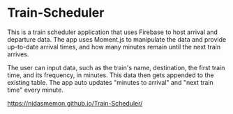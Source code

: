 # Train-Scheduler

This is a train scheduler application that uses Firebase to host arrival and departure data. The app uses Moment.js to manipulate the data and provide up-to-date arrival times, and how many minutes remain until the next train arrives. 

The user can input data, such as the train's name, destination, the first train time, and its frequency, in minutes. This data then gets appended to the existing table. The app auto updates "minutes to arrival" and "next train time" every minute.


https://nidasmemon.github.io/Train-Scheduler/
